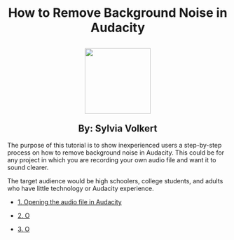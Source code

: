 <div align="center">
  <h1>How to Remove Background Noise in Audacity</h1>
  <h2><p>
  <img src="https://upload.wikimedia.org/wikipedia/commons/thumb/f/f6/Audacity_Logo.svg/2048px-Audacity_Logo.svg.png" alt="" width="150" height="150">
</p>
    By: Sylvia Volkert</h2>
</div>

<p>The purpose of this tutorial is to show inexperienced users a step-by-step process on how to remove background noise in Audacity. This could be for any project in which you are recording your own audio file and want it to sound clearer.</p>

<p>The target audience would be high schoolers, college students, and adults who have little technology or Audacity experience.</p>

* [1. Opening the audio file in Audacity](open_file.md)

* [2. O](x2.md)

* [3. O](x3.md)
